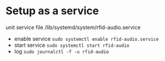
# Setup as a service
unit service file /lib/systemd/system/rfid-audio.service
- enable service  ```sudo systemctl enable rfid-audio.service```
- start service ```sudo systemctl start rfid-audio```
- log ```sudo journalctl -f -u rfid-audio```
